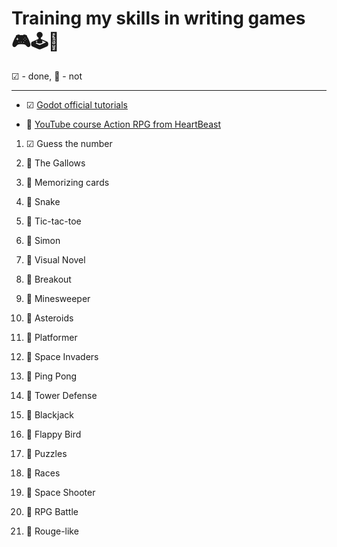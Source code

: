 # Training my skills in writing games 🎮🕹️👾
 

☑ - done, 🔲 - not

---------------------------
* ☑ [Godot official tutorials](https://docs.godotengine.org/en/stable/getting_started/introduction/index.html)

* 🔲 [YouTube course Action RPG from HeartBeast](https://youtube.com/playlist?list=PL9FzW-m48fn2SlrW0KoLT4n5egNdX-W9a&si=Rf_YCEWO8bt2N5iA)

1. ☑ Guess the number

2. 🔲 The Gallows

3. 🔲 Memorizing cards

4. 🔲 Snake

5. 🔲 Tic-tac-toe

6. 🔲 Simon

7. 🔲 Visual Novel

8. 🔲 Breakout

9. 🔲 Minesweeper

10. 🔲 Asteroids

11. 🔲 Platformer

12. 🔲 Space Invaders

13. 🔲 Ping Pong

14. 🔲 Tower Defense

15. 🔲 Blackjack

16. 🔲 Flappy Bird

17. 🔲 Puzzles

18. 🔲 Races

19. 🔲 Space Shooter

20. 🔲 RPG Battle

21. 🔲 Rouge-like

